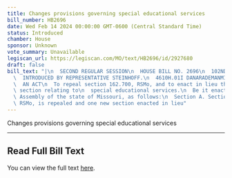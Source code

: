 ```yaml
---
title: Changes provisions governing special educational services
bill_number: HB2696
date: Wed Feb 14 2024 00:00:00 GMT-0600 (Central Standard Time)
status: Introduced
chamber: House
sponsor: Unknown
vote_summary: Unavailable
legiscan_url: https://legiscan.com/MO/text/HB2696/id/2927680
draft: false
bill_text: "|\n  SECOND REGULAR SESSION\n  HOUSE BILL NO. 2696\n  102ND GENERAL ASSEMBLY\n\
  \  INTRODUCED BY REPRESENTATIVE STEINHOFF.\n  4610H.01I DANARADEMANMILLER,ChiefClerk\n\
  \  AN ACT\n  To repeal section 162.700, RSMo, and to enact in lieu thereof one new\
  \ section relating to\n  special educational services.\n  Be it enacted by the General\
  \ Assembly of the state of Missouri, as follows:\n  Section A. Section 162.700,\
  \ RSMo, is repealed and one new section enacted in lieu"
---
```

Changes provisions governing special educational services

---

## Read Full Bill Text

You can view the full text [here](https://legiscan.com/MO/text/HB2696/id/2927680).
